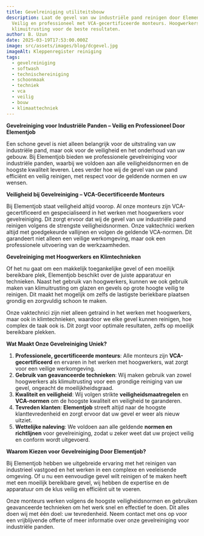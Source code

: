 ```yaml
---
title: Gevelreiniging utiliteitsbouw
description: Laat de gevel van uw industriële pand reinigen door Elementjob.
  Veilig en professioneel met VCA-gecertificeerde monteurs. Hoogwerkers &
  klimuitrusting voor de beste resultaten.
author: B. Uzun
date: 2025-03-19T17:53:00.000Z
image: src/assets/images/blog/dcgevel.jpg
imageAlt: Kleppenregister reiniging
tags:
  - gevelreiniging
  - softwash
  - technischereiniging
  - schoonmaak
  - techniek
  - vca
  - veilig
  - bouw
  - klimaattechniek
---
```

**Gevelreiniging voor Industriële Panden – Veilig en Professioneel Door Elementjob**

Een schone gevel is niet alleen belangrijk voor de
uitstraling van uw industriële pand, maar ook voor de veiligheid en het
onderhoud van uw gebouw. Bij Elementjob bieden we professionele gevelreiniging
voor industriële panden, waarbij we voldoen aan alle veiligheidsnormen en
de hoogste kwaliteit leveren. Lees verder hoe wij de gevel van uw pand
efficiënt en veilig reinigen, met respect voor de geldende normen en uw wensen.

**Veiligheid bij Gevelreiniging – VCA-Gecertificeerde
Monteurs**

Bij Elementjob staat veiligheid altijd voorop. Al
onze monteurs zijn VCA-gecertificeerd en gespecialiseerd in het werken
met hoogwerkers voor gevelreiniging. Dit zorgt ervoor dat wij de gevel
van uw industriële pand reinigen volgens de strengste veiligheidsnormen. Onze
vaktechnici werken altijd met goedgekeurde vallijnen en volgen de
geldende VCA-normen. Dit garandeert niet alleen een veilige
werkomgeving, maar ook een professionele uitvoering van de werkzaamheden.

**Gevelreiniging met Hoogwerkers en Klimtechnieken**

Of het nu gaat om een makkelijk toegankelijke gevel
of een moeilijk bereikbare plek, Elementjob beschikt over de juiste
apparatuur en technieken. Naast het gebruik van hoogwerkers, kunnen we ook
gebruik maken van klimuitrusting om glazen en gevels op grote hoogte
veilig te reinigen. Dit maakt het mogelijk om zelfs de lastigste beriekbare plaatsen grondig en zorgvuldig schoon te maken.

Onze vaktechnici zijn niet alleen getraind in het werken met
hoogwerkers, maar ook in klimtechnieken, waardoor we elke gevel kunnen
reinigen, hoe complex de taak ook is. Dit zorgt voor optimale resultaten, zelfs
op moeilijk bereikbare plekken.

**Wat Maakt Onze Gevelreiniging Uniek?**

1. **Professionele, gecertificeerde monteurs**: Alle monteurs zijn **VCA-gecertificeerd** en ervaren in het werken met hoogwerkers, wat zorgt voor een veilige werkomgeving.
2. **Gebruik van geavanceerde technieken**: Wij maken gebruik van zowel hoogwerkers als klimuitrusting voor een grondige reiniging van uw gevel, ongeacht de moeilijkheidsgraad.
3. **Kwaliteit en veiligheid**: Wij volgen strikte **veiligheidsmaatregelen** en **VCA-normen** om de hoogste kwaliteit en veiligheid te garanderen.
4. **Tevreden klanten**: **Elementjob** streeft altijd naar de hoogste klanttevredenheid en zorgt ervoor dat uw gevel er weer als nieuw uitziet.
5. **Wettelijke naleving**: We voldoen aan alle geldende **normen en richtlijnen** voor gevelreiniging, zodat u zeker weet dat uw project veilig en conform wordt uitgevoerd.

**Waarom Kiezen voor Gevelreiniging Door Elementjob?**

Bij Elementjob hebben we uitgebreide ervaring met het
reinigen van industrieel vastgoed en het werken in een complexe en
veeleisende omgeving. Of u nu een eenvoudige gevel wilt reinigen of te maken
heeft met een moeilijk bereikbare gevel, wij hebben de expertise en de
apparatuur om de klus veilig en efficiënt uit te voeren.

Onze monteurs werken volgens de hoogste veiligheidsnormen en
gebruiken geavanceerde technieken om het werk snel en effectief te doen. Dit
alles doen wij met één doel: uw tevredenheid. Neem contact met ons op
voor een vrijblijvende offerte of meer informatie over onze gevelreiniging
voor industriële panden.
